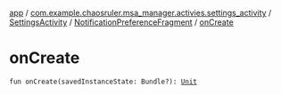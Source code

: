[app](../../../index.md) / [com.example.chaosruler.msa_manager.activies.settings_activity](../../index.md) / [SettingsActivity](../index.md) / [NotificationPreferenceFragment](index.md) / [onCreate](.)

# onCreate

`fun onCreate(savedInstanceState: Bundle?): `[`Unit`](https://kotlinlang.org/api/latest/jvm/stdlib/kotlin/-unit/index.html)